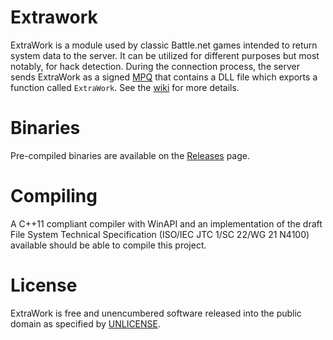 Extrawork
=========
ExtraWork is a module used by classic Battle.net games intended to return system data to the server. It can be utilized for different purposes but most notably, for hack detection. During the connection process, the server sends ExtraWork as a signed [MPQ](https://en.wikipedia.org/wiki/MPQ) that contains a DLL file which exports a function called `ExtraWork`. See the [wiki](https://github.com/xboi209/ExtraWork/wiki) for more details.

Binaries
=========
Pre-compiled binaries are available on the [Releases](https://github.com/xboi209/ExtraWork/releases) page.

Compiling
=========
A C++11 compliant compiler with WinAPI and an implementation of the draft File System Technical Specification (ISO/IEC JTC 1/SC 22/WG 21 N4100) available should be able to compile this project.

License
=========
ExtraWork is free and unencumbered software released into the public domain as specified by [UNLICENSE](http://unlicense.org/).
